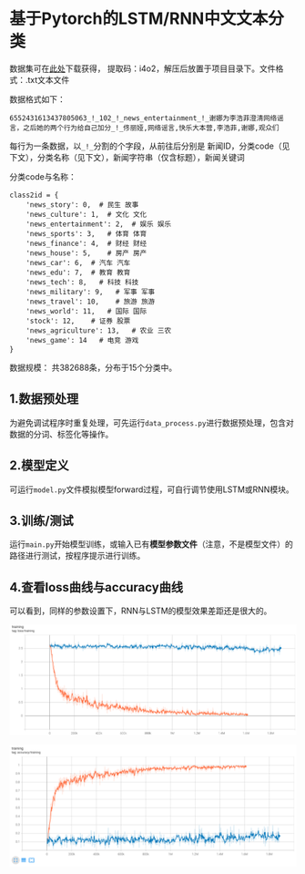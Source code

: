 # 基于Pytorch的LSTM/RNN中文文本分类
数据集可在[此处](https://pan.baidu.com/s/1UQ3fMOHTG0ztuSd8PEaNZg)下载获得， 
提取码：i4o2，解压后放置于项目目录下。文件格式：.txt文本文件

数据格式如下：
```
6552431613437805063_!_102_!_news_entertainment_!_谢娜为李浩菲澄清网络谣言，之后她的两个行为给自己加分_!_佟丽娅,网络谣言,快乐大本营,李浩菲,谢娜,观众们
```
每行为一条数据，以`_!_`分割的个字段，从前往后分别是 新闻ID，分类code（见下文），分类名称（见下文），新闻字符串（仅含标题），新闻关键词

分类code与名称：

```
class2id = {
    'news_story': 0,  # 民生 故事
    'news_culture': 1,  # 文化 文化
    'news_entertainment': 2,  # 娱乐 娱乐
    'news_sports': 3,   # 体育 体育
    'news_finance': 4,  # 财经 财经
    'news_house': 5,    # 房产 房产
    'news_car': 6,  # 汽车 汽车
    'news_edu': 7,  # 教育 教育
    'news_tech': 8,   # 科技 科技
    'news_military': 9,   # 军事 军事
    'news_travel': 10,    # 旅游 旅游
    'news_world': 11,   # 国际 国际
    'stock': 12,    # 证券 股票
    'news_agriculture': 13,   # 农业 三农
    'news_game': 14   # 电竞 游戏
}
```
数据规模：
共382688条，分布于15个分类中。

## 1.数据预处理
为避免调试程序时重复处理，可先运行`data_process.py`进行数据预处理，包含对数据的分词、标签化等操作。

## 2.模型定义
可运行`model.py`文件模拟模型forward过程，可自行调节使用LSTM或RNN模块。

## 3.训练/测试
运行`main.py`开始模型训练，或输入已有**模型参数文件**（注意，不是模型文件）的路径进行测试，按程序提示进行训练。

## 4.查看loss曲线与accuracy曲线
可以看到，同样的参数设置下，RNN与LSTM的模型效果差距还是很大的。

![loss曲线](images/loss.png)

![accuracy曲线](images/accuracy.png)
